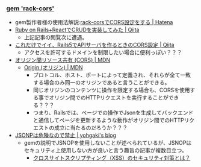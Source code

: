 ### [gem 'rack-cors'](https://github.com/cyu/rack-cors)
- gem製作者様の使用法解説:[rack-corsでCORS設定をする | Hatena](https://techblog.lclco.com/entry/2018/09/30/200122)
- [Ruby on Rails+ReactでCRUDを実装してみた | Qiita](https://qiita.com/yoshimo123/items/9aa8dae1d40d523d7e5d)
  - 上記記事の閲覧次に遭遇。
- [これだけでイイ、Rails5でAPIサーバを作るときのCORS設定 | Qiita](https://qiita.com/IzumiSy/items/c10949e9a00d1c61613c)
  - アクセスを許可するドメインを制限したい場合に便利っぽい？？？
- [オリジン間リソース共有 (CORS) | MDN](https://developer.mozilla.org/ja/docs/Web/HTTP/CORS)
  - [Origin (オリジン) | MDN](https://developer.mozilla.org/ja/docs/Glossary/Origin)
    - プロトコル、ホスト、ポートによって定義され、それらが全て一致する場合のみ同一のオリジンであると言うことができる。
    - 同じオリジンのコンテンツに操作を限定する場合も、CORSを使用する事でオリジン間でのHTTPリクエストを実行することができる？？？  
    - つまり、Railsでは、ページでの操作でJsonを生成してバックエンドと通信してページを更新するような動作がオリジン間でのHTTPリクエストの成立に当たるのだろうか？？？
- [JSONPは危険なので禁止 | yohgaki's blog ](https://blog.ohgaki.net/stop-using-jsonp)
  - gemの説明でJSNOPを使用しないことが述べられているが、JSNOPはセキュリティ上使用しない方が良いと言う趣旨の記事が複数目立つ。
    - [クロスサイトスクリプティング（XSS）のセキュリティ対策とは？](https://www.shadan-kun.com/blog/measure/1052/)
